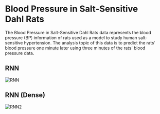 # Blood Pressure in Salt-Sensitive Dahl Rats
The Blood Pressure in Salt-Sensitive Dahl Rats data represents the blood pressure (BP) information of rats used as a model to study human salt-sensitive hypertension.
The analysis topic of this data is to predict the rats' blood pressure one minute later using three minutes of the rats' blood pressure data.

## RNN
![RNN](https://github.com/hoon0303/Physionet/assets/53135286/105b975e-6213-424c-bd8c-69ef66a90334)
## RNN (Dense)
![RNN2](https://github.com/hoon0303/Physionet/assets/53135286/d83d721b-7d37-4b41-b4ed-f51396090a73)
